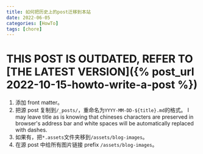 ```yaml
---
title: 如何把历史上的post迁移到本站
date: 2022-06-05
categories: [HowTo]
tags: [chore]
---
```


# **THIS POST IS OUTDATED, REFER TO [THE LATEST VERSION]({% post_url 2022-10-15-howto-write-a-post %})**

1. 添加 front matter。
2. 把源 post 复制到`/_posts/`，重命名为`YYYY-MM-DD-${title}.md`的格式。
   I may leave title as is knowing that chineses characters are preserved in browser's address bar and white spaces will be automatically replaced with dashes.
3. 如果有，把`*.assets`文件夹移到`/assets/blog-images`。
4. 在源 post 中给所有图片链接 prefix `/assets/blog-images`。
